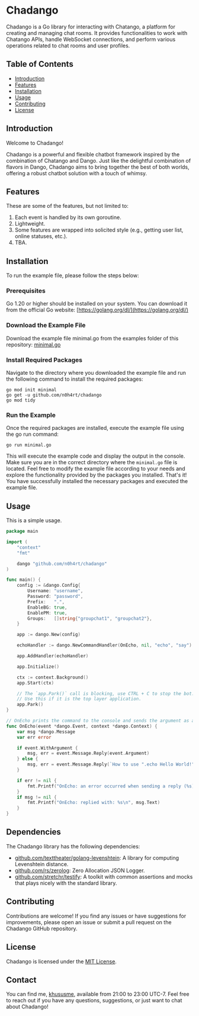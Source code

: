 # Chadango
Chadango is a Go library for interacting with Chatango, a platform for creating and managing chat rooms. It provides functionalities to work with Chatango APIs, handle WebSocket connections, and perform various operations related to chat rooms and user profiles.

## Table of Contents
- [Introduction](#introduction)
- [Features](#features)
- [Installation](#installation)
- [Usage](#usage)
- [Contributing](#contributing)
- [License](#license)

## Introduction
Welcome to Chadango!

Chadango is a powerful and flexible chatbot framework inspired by the combination of Chatango and Dango. Just like the delightful combination of flavors in Dango, Chadango aims to bring together the best of both worlds, offering a robust chatbot solution with a touch of whimsy.

## Features
These are some of the features, but not limited to:
1. Each event is handled by its own goroutine.
2. Lightweight.
3. Some features are wrapped into solicited style (e.g., getting user list, online statuses, etc.).
4. TBA.

## Installation
To run the example file, please follow the steps below:

### Prerequisites
Go 1.20 or higher should be installed on your system. You can download it from the official Go website: [https://golang.org/dl/](https://golang.org/dl/)

### Download the Example File
Download the example file minimal.go from the examples folder of this repository: [minimal.go](https://raw.githubusercontent.com/n0h4rt/chadango/master/examples/minimal/minimal.go)

### Install Required Packages
Navigate to the directory where you downloaded the example file and run the following command to install the required packages:

```shell
go mod init minimal
go get -u github.com/n0h4rt/chadango
go mod tidy
```

### Run the Example
Once the required packages are installed, execute the example file using the go run command:

```shell
go run minimal.go
```

This will execute the example code and display the output in the console.
Make sure you are in the correct directory where the `minimal.go` file is located.
Feel free to modify the example file according to your needs and explore the functionality provided by the packages you installed.
That's it! You have successfully installed the necessary packages and executed the example file.

## Usage
This is a simple usage.

```go
package main

import (
	"context"
	"fmt"

	dango "github.com/n0h4rt/chadango"
)

func main() {
	config := &dango.Config{
		Username: "username",
		Password: "password",
		Prefix:   ".",
		EnableBG: true,
		EnablePM: true,
		Groups:   []string{"groupchat1", "groupchat2"},
	}

	app := dango.New(config)

	echoHandler := dango.NewCommandHandler(OnEcho, nil, "echo", "say")

	app.AddHandler(echoHandler)

	app.Initialize()

	ctx := context.Background()
	app.Start(ctx)

	// The `app.Park()` call is blocking, use CTRL + C to stop the bot.
	// Use this if it is the top layer application.
	app.Park()
}

// OnEcho prints the command to the console and sends the argument as a reply.
func OnEcho(event *dango.Event, context *dango.Context) {
	var msg *dango.Message
	var err error

	if event.WithArgument {
		msg, err = event.Message.Reply(event.Argument)
	} else {
		msg, err = event.Message.Reply(`How to use ".echo Hello World!"`)
	}

	if err != nil {
		fmt.Printf("OnEcho: an error occurred when sending a reply (%s)\n", err)
	}
	if msg != nil {
		fmt.Printf("OnEcho: replied with: %s\n", msg.Text)
	}
}
```

## Dependencies
The Chadango library has the following dependencies:
- [github.com/texttheater/golang-levenshtein](https://github.com/texttheater/golang-levenshtein): A library for computing Levenshtein distance.
- [github.com/rs/zerolog](https://github.com/rs/zerolog): Zero Allocation JSON Logger.
- [github.com/stretchr/testify](https://github.com/stretchr/testify): A toolkit with common assertions and mocks that plays nicely with the standard library.

## Contributing
Contributions are welcome! If you find any issues or have suggestions for improvements, please open an issue or submit a pull request on the Chadango GitHub repository.

## License
Chadango is licensed under the [MIT License](https://opensource.org/license/mit/).

## Contact
You can find me, [khususme](https://khususme.chatango.com), available from 21:00 to 23:00 UTC-7. Feel free to reach out if you have any questions, suggestions, or just want to chat about Chadango!
